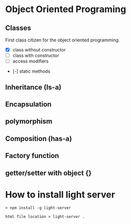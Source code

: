 # Object Oriented Programing

## Classes
First class citizen for the object oriented programming.
- [x] class without constructor
- [ ] class with constructor
- [ ] access modifiers
- [-] static methods

## Inheritance (Is-a)
## Encapsulation
## polymorphism

## Composition (has-a)
## Factory function

## getter/setter with object {}

# How to install light server

```console
> npm install -g light-server

html file location > light-server .
```